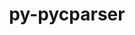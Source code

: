 ---
title: "py-pycparser"
layout: cache
categories: [package, v0.18.1]
meta: {"versions": ["2.20"], "compilers": ["gcc@=7.3.1", "gcc@=7.5.0"], "oss": ["amzn2", "ubuntu18.04"], "platforms": ["linux"], "targets": ["aarch64", "graviton2", "x86_64", "x86_64_v3", "x86_64_v4"], "stacks": ["aws-isc", "aws-isc-aarch64", "data-vis-sdk", "e4s", "radiuss", "root"], "num_specs": 8, "num_specs_by_stack": {"root": 8, "e4s": 2, "aws-isc-aarch64": 2, "radiuss": 1, "aws-isc": 2, "data-vis-sdk": 1}}
spec_details: [{"hash": "n2j6jjceuzmfsxes6yhjdpu4ymksk6y2", "compiler": "gcc@=7.5.0", "versions": ["2.20"], "os": "ubuntu18.04", "platform": "linux", "target": "x86_64", "variants": [], "stacks": ["root", "e4s"], "size": "-", "tarball": "https://binaries.spack.io/releases/v0.18.1/build_cache/linux-ubuntu18.04-x86_64/gcc-7.5.0/py-pycparser-2.20/linux-ubuntu18.04-x86_64-gcc-7.5.0-py-pycparser-2.20-n2j6jjceuzmfsxes6yhjdpu4ymksk6y2.spack"}, {"hash": "k4doacg56ujy3in4qmxqfnapq44ugpdn", "compiler": "gcc@=7.3.1", "versions": ["2.20"], "os": "amzn2", "platform": "linux", "target": "graviton2", "variants": [], "stacks": ["aws-isc-aarch64", "root"], "size": "-", "tarball": "https://binaries.spack.io/releases/v0.18.1/build_cache/linux-amzn2-graviton2/gcc-7.3.1/py-pycparser-2.20/linux-amzn2-graviton2-gcc-7.3.1-py-pycparser-2.20-k4doacg56ujy3in4qmxqfnapq44ugpdn.spack"}, {"hash": "aalcmbtazjp5yawdulaa2p3wou2n3ryg", "compiler": "gcc@=7.5.0", "versions": ["2.20"], "os": "ubuntu18.04", "platform": "linux", "target": "x86_64", "variants": [], "stacks": ["root", "radiuss"], "size": "-", "tarball": "https://binaries.spack.io/releases/v0.18.1/build_cache/linux-ubuntu18.04-x86_64/gcc-7.5.0/py-pycparser-2.20/linux-ubuntu18.04-x86_64-gcc-7.5.0-py-pycparser-2.20-aalcmbtazjp5yawdulaa2p3wou2n3ryg.spack"}, {"hash": "nk7mgydccjxuzan57qfe4fxjuli7pxmz", "compiler": "gcc@=7.3.1", "versions": ["2.20"], "os": "amzn2", "platform": "linux", "target": "aarch64", "variants": [], "stacks": ["aws-isc-aarch64", "root"], "size": "-", "tarball": "https://binaries.spack.io/releases/v0.18.1/build_cache/linux-amzn2-aarch64/gcc-7.3.1/py-pycparser-2.20/linux-amzn2-aarch64-gcc-7.3.1-py-pycparser-2.20-nk7mgydccjxuzan57qfe4fxjuli7pxmz.spack"}, {"hash": "pa7fnjn5izhehdfeosrxyhobm7teqsoq", "compiler": "gcc@=7.3.1", "versions": ["2.20"], "os": "amzn2", "platform": "linux", "target": "x86_64_v3", "variants": [], "stacks": ["root", "aws-isc"], "size": "-", "tarball": "https://binaries.spack.io/releases/v0.18.1/build_cache/linux-amzn2-x86_64_v3/gcc-7.3.1/py-pycparser-2.20/linux-amzn2-x86_64_v3-gcc-7.3.1-py-pycparser-2.20-pa7fnjn5izhehdfeosrxyhobm7teqsoq.spack"}, {"hash": "3glskp3lrw6dlabvdzhkpdp6qvskp3lv", "compiler": "gcc@=7.5.0", "versions": ["2.20"], "os": "ubuntu18.04", "platform": "linux", "target": "x86_64", "variants": [], "stacks": ["data-vis-sdk", "root"], "size": "-", "tarball": "https://binaries.spack.io/releases/v0.18.1/build_cache/linux-ubuntu18.04-x86_64/gcc-7.5.0/py-pycparser-2.20/linux-ubuntu18.04-x86_64-gcc-7.5.0-py-pycparser-2.20-3glskp3lrw6dlabvdzhkpdp6qvskp3lv.spack"}, {"hash": "zhvzmdv4pda25eqcywkzhne4smri6ufb", "compiler": "gcc@=7.5.0", "versions": ["2.20"], "os": "ubuntu18.04", "platform": "linux", "target": "x86_64", "variants": [], "stacks": ["root", "e4s"], "size": "-", "tarball": "https://binaries.spack.io/releases/v0.18.1/build_cache/linux-ubuntu18.04-x86_64/gcc-7.5.0/py-pycparser-2.20/linux-ubuntu18.04-x86_64-gcc-7.5.0-py-pycparser-2.20-zhvzmdv4pda25eqcywkzhne4smri6ufb.spack"}, {"hash": "gpq6543uyxueg62pk2fea64p7ar74d7v", "compiler": "gcc@=7.3.1", "versions": ["2.20"], "os": "amzn2", "platform": "linux", "target": "x86_64_v4", "variants": [], "stacks": ["root", "aws-isc"], "size": "-", "tarball": "https://binaries.spack.io/releases/v0.18.1/build_cache/linux-amzn2-x86_64_v4/gcc-7.3.1/py-pycparser-2.20/linux-amzn2-x86_64_v4-gcc-7.3.1-py-pycparser-2.20-gpq6543uyxueg62pk2fea64p7ar74d7v.spack"}]
---